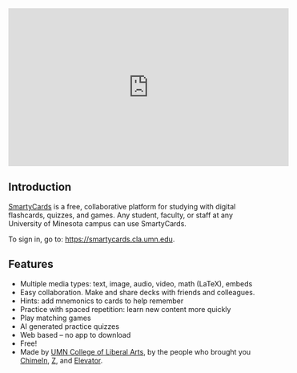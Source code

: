 <iframe width="560" height="315" src="https://www.youtube-nocookie.com/embed/2KR-T_Pt3cI?si=qXHpXC83p4mGYo0P" title="YouTube video player" frameborder="0" allow="accelerometer; autoplay; clipboard-write; encrypted-media; gyroscope; picture-in-picture; web-share" referrerpolicy="strict-origin-when-cross-origin" allowfullscreen></iframe>

## Introduction

[SmartyCards](https://smartycards.cla.umn.edu) is a free, collaborative platform for studying with digital flashcards, quizzes, and games. Any student, faculty, or staff at any University of Minesota campus can use SmartyCards.

To sign in, go to: <https://smartycards.cla.umn.edu>.

## Features

- Multiple media types: text, image, audio, video, math (LaTeX), embeds
- Easy collaboration. Make and share decks with friends and colleagues.
- Hints: add mnemonics to cards to help remember
- Practice with spaced repetition: learn new content more quickly
- Play matching games
- AI generated practice quizzes
- Web based – no app to download
- Free!
- Made by [UMN College of Liberal Arts](https://cla.umn.edu), by the people who brought you [ChimeIn](https://chimein.cla.umn.edu), [Z](https://z.umn.edu), and [Elevator](https://dcl.elevator.umn.edu/).
